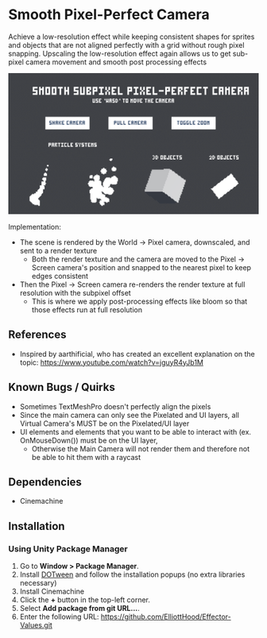 # Smooth Pixel-Perfect Camera

Achieve a low-resolution effect while keeping consistent shapes for sprites and objects that are not aligned perfectly with a grid without rough pixel snapping.
Upscaling the low-resolution effect again allows us to get sub-pixel camera movement and smooth post processing effects

[![Video Title](./GithubResources/Thumbnail.png)](https://www.youtube.com/watch?v=fMiD_gkmqSw)

Implementation:
- The scene is rendered by the World -> Pixel camera, downscaled, and sent to a render texture
    - Both the render texture and the camera are moved to the Pixel -> Screen camera's position and snapped to the nearest pixel to keep edges consistent
- Then the Pixel -> Screen camera re-renders the render texture at full resolution with the subpixel offset
    - This is where we apply post-processing effects like bloom so that those effects run at full resolution

## References

- Inspired by aarthificial, who has created an excellent explanation on the topic: https://www.youtube.com/watch?v=jguyR4yJb1M

## Known Bugs / Quirks 

- Sometimes TextMeshPro doesn't perfectly align the pixels
- Since the main camera can only see the Pixelated and UI layers, all Virtual Camera's MUST be on the Pixelated/UI layer
- UI elements and elements that you want to be able to interact with (ex. OnMouseDown()) must be on the UI layer, 
    - Otherwise the Main Camera will not render them and therefore not be able to hit them with a raycast

## Dependencies

- Cinemachine

## Installation

### Using Unity Package Manager

1. Go to **Window > Package Manager**.
2. Install [DOTween](https://assetstore.unity.com/packages/tools/animation/dotween-hotween-v2-27676#description) and follow the installation popups (no extra libraries necessary)
2. Install Cinemachine
3. Click the **+** button in the top-left corner.
4. Select **Add package from git URL...**.
5. Enter the following URL: https://github.com/ElliottHood/Effector-Values.git
